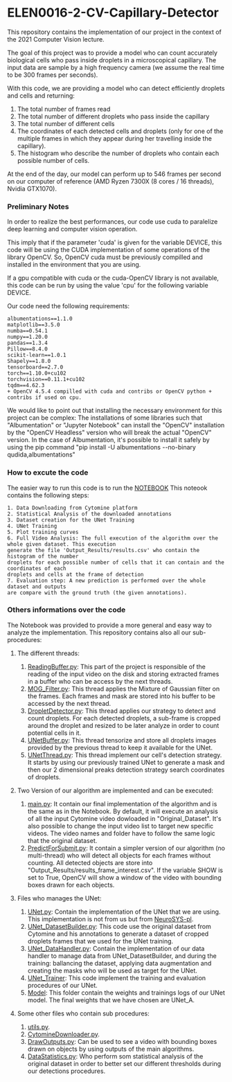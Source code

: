 # ELEN0016-2-CV-Capillary-Detector

This repository contains the implementation of our project in the context of
the 2021 Computer Vision lecture.

The goal of this project was to provide a model who can count accurately biological
cells who pass inside droplets in a microscopical capillary. The input data are sample
by a high frequency camera (we assume the real time to be 300 frames per seconds).

With this code, we are providing a model who can detect efficiently droplets and cells
and returning:
1. The total number of frames read
2. The total number of different droplets who pass inside the capillary
3. The total number of different cells
4. The coordinates of each detected cells and droplets (only for one of the
multiple frames in which they appear during her travelling inside the capillary).
5. The histogram who describe the number of droplets who contain each possible 
number of cells.


At the end of the day, our model can perform up to 546 frames per second on our
computer of reference (AMD Ryzen 7300X (8 cores / 16 threads), Nvidia GTX1070). 

### Preliminary Notes

In order to realize the best performances, our code use cuda to paralelize deep learning and computer vision operation. </br>

This imply that if the parameter 'cuda' is given for the variable DEVICE, this code will be using the CUDA implementation of some operations of the library OpenCV. So, OpenCV cuda must be previously compilled and installed in the environment that you are using. </br>

If a gpu compatible with cuda or the cuda-OpenCV library is not available, this code can be run by using the value 'cpu' for the following variable DEVICE.

Our code need the following requirements:

    albumentations==1.1.0
    matplotlib==3.5.0
    numba==0.54.1
    numpy==1.20.0
    pandas==1.3.4
    Pillow==8.4.0
    scikit-learn==1.0.1
    Shapely==1.8.0
    tensorboard==2.7.0
    torch==1.10.0+cu102
    torchvision==0.11.1+cu102
    tqdm==4.62.3
    + OpenCV 4.5.4 compilled with cuda and contribs or OpenCV python + contribs if used on cpu.

We would like to point out that installing the necessary environment for this project can be complex:
The installations of some libraries such that "Albumentation" or "Jupyter Notebook" can 
install the "OpenCV" installation by the "OpenCV Headless" version who will break the actual "OpenCV"
version. 
In the case of Albumentation, it's possible to install it safely by using the pip command
"pip install -U albumentations --no-binary qudida,albumentations"

### How to excute the code 
The easier way to run this code is to run the [NOTEBOOK](https://github.com/francoislievens/ELEN0016-2-CV-Capillary-Detector/blob/main/NOTEBOOK.ipynb)
This noteook contains the following steps:

    1. Data Downloading from Cytomine platform
    2. Statistical Analysis of the downloaded annotations
    3. Dataset creation for the UNet Training
    4. UNet Training
    5. Plot training curves
    6. Full Video Analysis: The full execution of the algorithm over the whole given dataset. This execution
    generate the file 'Output_Results/results.csv' who contain the histogram of the number
    droplets for each possible number of cells that it can contain and the coordinates of each
    droplets and cells at the frame of detection
    7. Evaluation step: A new prediction is performed over the whole dataset and outputs
    are compare with the ground truth (the given annotations).

### Others informations over the code

The Notebook was provided to provide a more general and easy way to analyze the
implementation. This repository contains also all our sub-procedures:

1. The different threads:
   1. [ReadingBuffer.py](https://github.com/francoislievens/ELEN0016-2-CV-Capillary-Detector/blob/main/ReadingBuffer.py):
   This part of the project is responsible of the reading of the input video on the disk and storing
   extracted frames in a buffer who can be access by the next threads.
   2. [MOG_Filter.py](https://github.com/francoislievens/ELEN0016-2-CV-Capillary-Detector/blob/main/MOG_Filter.py):
   This thread applies the Mixture of Gaussian filter on the frames. Each frames and mask are stored into
   his buffer to be accessed by the next thread.
   3. [DropletDetector.py](https://github.com/francoislievens/ELEN0016-2-CV-Capillary-Detector/blob/main/DropletDetector.py):
   This thread applies our strategy to detect and count droplets.
   For each detected droplets, a sub-frame is cropped around the droplet and resized to be later
   analyze in order to count potential cells in it.
   4. [UNetBuffer.py](https://github.com/francoislievens/ELEN0016-2-CV-Capillary-Detector/blob/main/UNetBuffer.py):
   This thread tensorize and store all droplets images provided by the previous thread to keep it available
   for the UNet.
   5. [UNetThread.py](https://github.com/francoislievens/ELEN0016-2-CV-Capillary-Detector/blob/main/UNetThread.py):
   This thread implement our cell's detection strategy. It starts by using our previously trained UNet to generate
   a mask and then our 2 dimensional preaks detection strategy search coordinates of droplets.

2. Two Version of our algorithm are implemented and can be executed:
   1. [main.py](https://github.com/francoislievens/ELEN0016-2-CV-Capillary-Detector/blob/main/main.py):
   It contain our final implementation of the algorithm and is the same as in the Notebook. By default, it will
   execute an analysis of all the input Cytomine video dowloaded in "Original_Dataset". It's also possible to change
   the input video list to target new specific videos. The video names and folder have to follow the same logic
   that the original dataset.
   2. [PredictForSubmit.py](https://github.com/francoislievens/ELEN0016-2-CV-Capillary-Detector/blob/main/PredictForSubmit.py):
   It contain a simpler version of our algorithm (no multi-thread) who will detect all objects for each frames
   without counting. All detected objects are store into "Output_Results/results_frame_interest.csv". If the variable
   SHOW is set to True, OpenCV will show a window of the video with bounding boxes drawn for each objects.

3. Files who manages the UNet:
   1. [UNet.py](https://github.com/francoislievens/ELEN0016-2-CV-Capillary-Detector/blob/main/UNet.py):
   Contain the implementation of the UNet that we are using. This implementation is not from us but from
   [NeuroSYS-pl](https://github.com/NeuroSYS-pl/objects_counting_dmap/).
   2. [UNet_DatasetBuilder.py](https://github.com/francoislievens/ELEN0016-2-CV-Capillary-Detector/blob/main/UNet_DatasetBuilder.py):
   This code use the original dataset from Cytomine and his annotations to generate a dataset of cropped droplets
   frames that we used for the UNet training.
   3. [UNet_DataHandler.py](https://github.com/francoislievens/ELEN0016-2-CV-Capillary-Detector/blob/main/UNet_DataHandler.py):
   Contain the implementation of our data handler to manage data from UNet_DatasetBuilder, and during the training:
   ballancing the dataset, applying data augmentation and creating the masks who will be used as target
   for the UNet.
   4. [UNet_Trainer](https://github.com/francoislievens/ELEN0016-2-CV-Capillary-Detector/blob/main/UNet_Trainer.py):
   This code implement the training and evaluation procedures of our UNet.
   5. [Model](https://github.com/francoislievens/ELEN0016-2-CV-Capillary-Detector/tree/main/Model/):
   This folder contain the weights and trainings logs of our UNet model. The final weights that we have chosen
   are UNet_A.

4. Some other files who contain sub procedures:
   1. [utils.py](https://github.com/francoislievens/ELEN0016-2-CV-Capillary-Detector/blob/main/utils.py).
   2. [CytomineDownloader.py](https://github.com/francoislievens/ELEN0016-2-CV-Capillary-Detector/blob/main/CytomineDownloader.py).
   3. [DrawOutputs.py](https://github.com/francoislievens/ELEN0016-2-CV-Capillary-Detector/blob/main/DrawOutputs.py): Can be 
   used to see a video with bounding boxes drawn on objects by using outputs of the main algorithms.
   4. [DataStatistics.py](https://github.com/francoislievens/ELEN0016-2-CV-Capillary-Detector/blob/main/DataStatistics.py):
   Who perform som statistical analysis of the original dataset in order to better set our different thresholds
   during our detections procedures.
   





